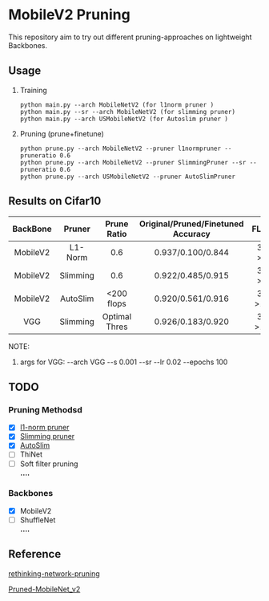 # MobileV2 Pruning
This repository aim to try out different pruning-approaches on lightweight Backbones.

## Usage
1. Training
    ```
   python main.py --arch MobileNetV2 (for l1norm pruner )
   python main.py --sr --arch MobileNetV2 (for slimming pruner) 
   python main.py --arch USMobileNetV2 (for Autoslim pruner )
    ```
2. Pruning (prune+finetune)
    ```
   python prune.py --arch MobileNetV2 --pruner l1normpruner --pruneratio 0.6
   python prune.py --arch MobileNetV2 --pruner SlimmingPruner --sr --pruneratio 0.6
   python prune.py --arch USMobileNetV2 --pruner AutoSlimPruner
    ```
## Results on Cifar10
|  BackBone| Pruner | Prune Ratio| Original/Pruned/Finetuned Accuracy | FLOPs(M)| Params(M)|
| :---: | :------: |:------: |  :--------------------------: | :-----------------: |:-------------------: |
|MobileV2| L1-Norm|0.6 | 0.937/0.100/0.844|313.5->225.5|2.24->1.15|
|MobileV2| Slimming|0.6 | 0.922/0.485/0.915|313.5->214.5|2.24->0.98|
|MobileV2| AutoSlim|<200 flops| 0.920/0.561/0.916|313.5->199.67|2.24->0.81|
|VGG| Slimming| Optimal Thres|0.926/0.183/0.920 | 399.3->192.67|20.03->1.49|
NOTE: 
1. args for VGG: --arch VGG --s 0.001 --sr --lr 0.02 --epochs 100
## TODO
### Pruning Methodsd
- [x] [l1-norm pruner](https://arxiv.org/abs/1608.08710)
- [x] [Slimming pruner](https://arxiv.org/abs/1708.06519)
- [x] [AutoSlim](https://arxiv.org/abs/1903.11728)
- [ ] ThiNet
- [ ] Soft filter pruning  
**....**
### Backbones
- [x] MobileV2
- [ ] ShuffleNet  
**....**

## Reference
[rethinking-network-pruning](https://github.com/Eric-mingjie/rethinking-network-pruning) 

[Pruned-MobileNet_v2](https://github.com/eezywu/Pruned-MobileNet_v2) 
